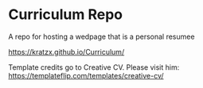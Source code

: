 # Curriculum Repo
A repo for hosting a wedpage that is a personal resumee

https://kratzx.github.io/Curriculum/

Template credits go to Creative CV. Please visit him:
https://templateflip.com/templates/creative-cv/
